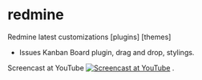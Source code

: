 # redmine
Redmine latest customizations [plugins] [themes]
- Issues Kanban Board plugin, drag and drop, stylings.

Screencast at YouTube
[![Screencast at YouTube](https://img.youtube.com/vi/X7k0owE7wnc/0.jpg)](https://www.youtube.com/watch?v=X7k0owE7wnc)
.
